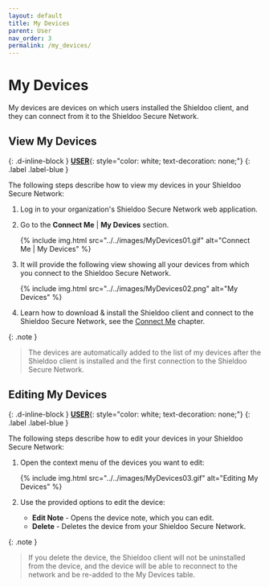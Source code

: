 ```yaml
---
layout: default
title: My Devices
parent: User
nav_order: 3
permalink: /my_devices/
---
```


# My Devices

My devices are devices on which users installed the Shieldoo client, and they can connect from it to the Shieldoo Secure Network.

## View My Devices
{: .d-inline-block }
[__USER__](/user_getting_started/#getting-started){: style="color: white; text-decoration: none;"}
{: .label .label-blue }

The following steps describe how to view my devices in your Shieldoo Secure Network:
1. Log in to your organization's Shieldoo Secure Network web application.
2. Go to the __Connect Me__ \| __My Devices__ section.

   {% include img.html src="../../images/MyDevices01.gif" alt="Connect Me | My Devices" %}

3. It will provide the following view showing all your devices from which you connect to the Shieldoo Secure Network.

   {% include img.html src="../../images/MyDevices02.png" alt="My Devices" %}

4. Learn how to download & install the Shieldoo client and connect to the Shieldoo Secure Network, see the [Connect Me](/connect_me/) chapter.

{: .note }
>The devices are automatically added to the list of my devices after the Shieldoo client is installed and the first connection to the Shieldoo Secure Network.

## Editing My Devices
{: .d-inline-block }
[__USER__](/user_getting_started/#getting-started){: style="color: white; text-decoration: none;"}
{: .label .label-blue }

The following steps describe how to edit your devices in your Shieldoo Secure Network:
1. Open the context menu of the devices you want to edit:

   {% include img.html src="../../images/MyDevices03.gif" alt="Editing My Devices" %}

2. Use the provided options to edit the device:  
   - __Edit Note__ - Opens the device note, which you can edit.
   - __Delete__ - Deletes the device from your Shieldoo Secure Network. 

{: .note }
> If you delete the device, the Shieldoo client will not be uninstalled from the device, and the device will be able to reconnect to the network and be re-added to the My Devices table.





